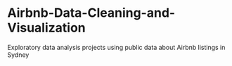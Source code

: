 # Airbnb-Data-Cleaning-and-Visualization
Exploratory data analysis projects using public data about Airbnb listings in Sydney
